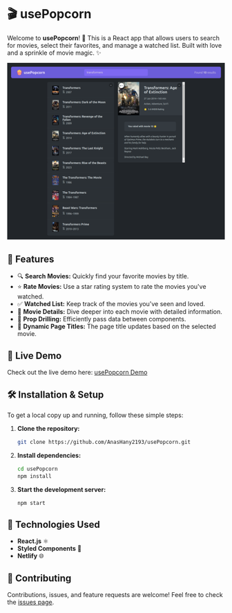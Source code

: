 # 🎬 usePopcorn

Welcome to **usePopcorn**! 🍿 This is a React app that allows users to search for movies, select their favorites, and manage a watched list. Built with love and a sprinkle of movie magic. ✨

![usePopcorn Screenshot](public/usePopcorn.png)

## 🌟 Features

- 🔍 **Search Movies:** Quickly find your favorite movies by title.
- ⭐ **Rate Movies:** Use a star rating system to rate the movies you've watched.
- ✅ **Watched List:** Keep track of the movies you've seen and loved.
- 🎥 **Movie Details:** Dive deeper into each movie with detailed information.
- 🔌 **Prop Drilling:** Efficiently pass data between components.
- 🚀 **Dynamic Page Titles:** The page title updates based on the selected movie.

## 🚀 Live Demo

Check out the live demo here: [usePopcorn Demo](https://usepopcorn-2193.netlify.app/)

## 🛠️ Installation & Setup

To get a local copy up and running, follow these simple steps:

1. **Clone the repository:**

   ```bash
   git clone https://github.com/AnasHany2193/usePopcorn.git
   ```

2. **Install dependencies:**

   ```bash
   cd usePopcorn
   npm install
   ```

3. **Start the development server:**

   ```bash
   npm start
   ```

## 🧰 Technologies Used

- **React.js** ⚛️
- **Styled Components** 💅
- **Netlify** 🌐

## 🤝 Contributing

Contributions, issues, and feature requests are welcome! Feel free to check the [issues page](https://github.com/AnasHany2193/usePopcorn/issues).
